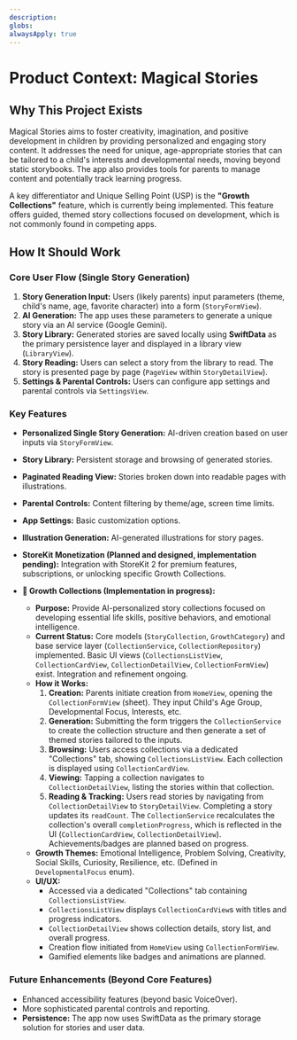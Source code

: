 ```yaml
---
description:
globs:
alwaysApply: true
---
```

# Product Context: Magical Stories

## Why This Project Exists
Magical Stories aims to foster creativity, imagination, and positive development in children by providing personalized and engaging story content. It addresses the need for unique, age-appropriate stories that can be tailored to a child's interests and developmental needs, moving beyond static storybooks. The app also provides tools for parents to manage content and potentially track learning progress.

A key differentiator and Unique Selling Point (USP) is the **"Growth Collections"** feature, which is currently being implemented. This feature offers guided, themed story collections focused on development, which is not commonly found in competing apps.

## How It Should Work

### Core User Flow (Single Story Generation)
1.  **Story Generation Input:** Users (likely parents) input parameters (theme, child's name, age, favorite character) into a form (`StoryFormView`).
2.  **AI Generation:** The app uses these parameters to generate a unique story via an AI service (Google Gemini).
3.  **Story Library:** Generated stories are saved locally using **SwiftData** as the primary persistence layer and displayed in a library view (`LibraryView`).
4.  **Story Reading:** Users can select a story from the library to read. The story is presented page by page (`PageView` within `StoryDetailView`).
5.  **Settings & Parental Controls:** Users can configure app settings and parental controls via `SettingsView`.

### Key Features

-   **Personalized Single Story Generation:** AI-driven creation based on user inputs via `StoryFormView`.
-   **Story Library:** Persistent storage and browsing of generated stories.
-   **Paginated Reading View:** Stories broken down into readable pages with illustrations.
-   **Parental Controls:** Content filtering by theme/age, screen time limits.
-   **App Settings:** Basic customization options.
-   **Illustration Generation:** AI-generated illustrations for story pages.
-   **StoreKit Monetization (Planned and designed, implementation pending):** Integration with StoreKit 2 for premium features, subscriptions, or unlocking specific Growth Collections.

-   **📖 Growth Collections (Implementation in progress):**
    *   **Purpose:** Provide AI-personalized story collections focused on developing essential life skills, positive behaviors, and emotional intelligence.
    *   **Current Status:** Core models (`StoryCollection`, `GrowthCategory`) and base service layer (`CollectionService`, `CollectionRepository`) implemented. Basic UI views (`CollectionsListView`, `CollectionCardView`, `CollectionDetailView`, `CollectionFormView`) exist. Integration and refinement ongoing.
    *   **How it Works:**
        1.  **Creation:** Parents initiate creation from `HomeView`, opening the `CollectionFormView` (sheet). They input Child's Age Group, Developmental Focus, Interests, etc.
        2.  **Generation:** Submitting the form triggers the `CollectionService` to create the collection structure and then generate a set of themed stories tailored to the inputs.
        3.  **Browsing:** Users access collections via a dedicated "Collections" tab, showing `CollectionsListView`. Each collection is displayed using `CollectionCardView`.
        4.  **Viewing:** Tapping a collection navigates to `CollectionDetailView`, listing the stories within that collection.
        5.  **Reading & Tracking:** Users read stories by navigating from `CollectionDetailView` to `StoryDetailView`. Completing a story updates its `readCount`. The `CollectionService` recalculates the collection's overall `completionProgress`, which is reflected in the UI (`CollectionCardView`, `CollectionDetailView`). Achievements/badges are planned based on progress.
    *   **Growth Themes:** Emotional Intelligence, Problem Solving, Creativity, Social Skills, Curiosity, Resilience, etc. (Defined in `DevelopmentalFocus` enum).
    *   **UI/UX:**
        *   Accessed via a dedicated "Collections" tab containing `CollectionsListView`.
        *   `CollectionsListView` displays `CollectionCardView`s with titles and progress indicators.
        *   `CollectionDetailView` shows collection details, story list, and overall progress.
        *   Creation flow initiated from `HomeView` using `CollectionFormView`.
        *   Gamified elements like badges and animations are planned.

### Future Enhancements (Beyond Core Features)
-   Enhanced accessibility features (beyond basic VoiceOver).
-   More sophisticated parental controls and reporting.
-   **Persistence:** The app now uses SwiftData as the primary storage solution for stories and user data.
